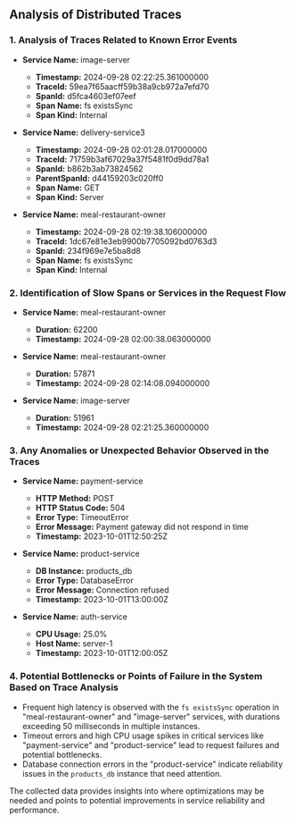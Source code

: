 ## Analysis of Distributed Traces

### 1. Analysis of Traces Related to Known Error Events
- **Service Name:** image-server
  - **Timestamp:** 2024-09-28 02:22:25.361000000
  - **TraceId:** 59ea7f65aacff59b38a9cb972a7efd70
  - **SpanId:** d5fca4603ef07eef
  - **Span Name:** fs existsSync
  - **Span Kind:** Internal

- **Service Name:** delivery-service3
  - **Timestamp:** 2024-09-28 02:01:28.017000000
  - **TraceId:** 71759b3af67029a37f5481f0d9dd78a1
  - **SpanId:** b862b3ab73824562
  - **ParentSpanId:** d44159203c020ff0
  - **Span Name:** GET
  - **Span Kind:** Server

- **Service Name:** meal-restaurant-owner
  - **Timestamp:** 2024-09-28 02:19:38.106000000
  - **TraceId:** 1dc67e81e3eb9900b7705092bd0763d3
  - **SpanId:** 234f969e7e5ba8d8
  - **Span Name:** fs existsSync
  - **Span Kind:** Internal

### 2. Identification of Slow Spans or Services in the Request Flow
- **Service Name:** meal-restaurant-owner
  - **Duration:** 62200
  - **Timestamp:** 2024-09-28 02:00:38.063000000

- **Service Name:** meal-restaurant-owner
  - **Duration:** 57871
  - **Timestamp:** 2024-09-28 02:14:08.094000000

- **Service Name:** image-server
  - **Duration:** 51961
  - **Timestamp:** 2024-09-28 02:21:25.360000000

### 3. Any Anomalies or Unexpected Behavior Observed in the Traces
- **Service Name:** payment-service
  - **HTTP Method:** POST
  - **HTTP Status Code:** 504
  - **Error Type:** TimeoutError
  - **Error Message:** Payment gateway did not respond in time
  - **Timestamp:** 2023-10-01T12:50:25Z

- **Service Name:** product-service
  - **DB Instance:** products_db
  - **Error Type:** DatabaseError
  - **Error Message:** Connection refused
  - **Timestamp:** 2023-10-01T13:00:00Z

- **Service Name:** auth-service
  - **CPU Usage:** 25.0%
  - **Host Name:** server-1
  - **Timestamp:** 2023-10-01T12:00:05Z

### 4. Potential Bottlenecks or Points of Failure in the System Based on Trace Analysis
- Frequent high latency is observed with the `fs existsSync` operation in "meal-restaurant-owner" and "image-server" services, with durations exceeding 50 milliseconds in multiple instances.
- Timeout errors and high CPU usage spikes in critical services like "payment-service" and "product-service" lead to request failures and potential bottlenecks.
- Database connection errors in the "product-service" indicate reliability issues in the `products_db` instance that need attention.

The collected data provides insights into where optimizations may be needed and points to potential improvements in service reliability and performance.